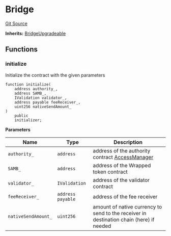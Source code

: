 # Bridge
[Git Source](https://github.com/ambrosus/token-bridge/blob/f7df5b81ee6a756200c1bfb81fcd6b81d13f850e/contracts/Bridge.sol)

**Inherits:**
[BridgeUpgradeable](/contracts/upgradeable/BridgeUpgradeable.sol/abstract.BridgeUpgradeable.md)


## Functions
### initialize

Initialize the contract with the given parameters


```solidity
function initialize(
    address authority_,
    address SAMB_,
    IValidation validator_,
    address payable feeReceiver_,
    uint256 nativeSendAmount_
)
    public
    initializer;
```
**Parameters**

|Name|Type|Description|
|----|----|-----------|
|`authority_`|`address`|address of the authority contract [AccessManager](https://docs.openzeppelin.com/contracts/5.x/access-control#access-management)|
|`SAMB_`|`address`|address of the Wrapped token contract|
|`validator_`|`IValidation`|address of the validator contract|
|`feeReceiver_`|`address payable`|address of the fee receiver|
|`nativeSendAmount_`|`uint256`|amount of native currency to send to the receiver in destination chain (here) if needed|


